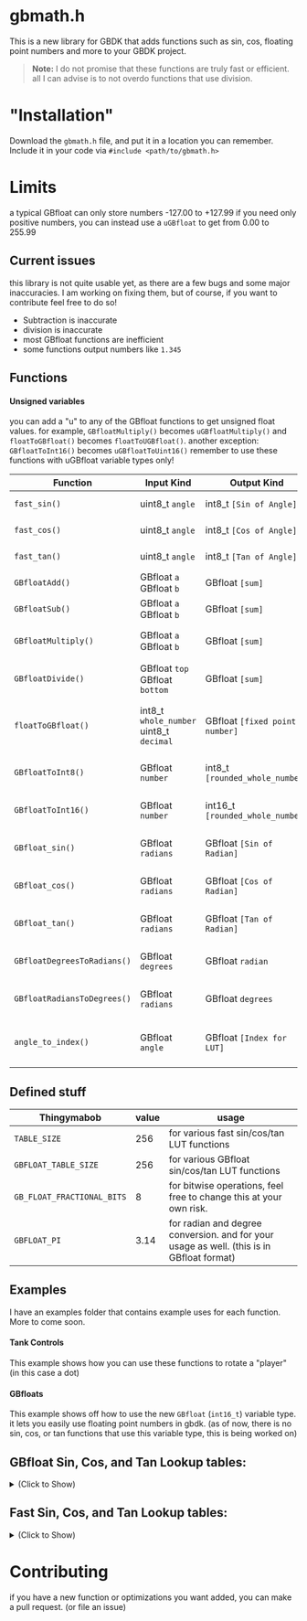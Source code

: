 


# gbmath.h

This is a new library for GBDK that adds functions such as sin, cos, floating point numbers and more to your GBDK project.


> **Note:** I do not promise that these functions are truly fast or efficient.
all I can advise is to not overdo functions that use division.

# "Installation"
Download the `gbmath.h` file, and put it in a location you can remember. 
Include it in your code via `#include <path/to/gbmath.h>`

# Limits
a typical GBfloat can only store numbers -127.00 to +127.99
if you need only positive numbers, you can instead use a `uGBfloat` to get from 0.00 to 255.99

## Current issues
this library is not quite usable yet, as there are a few bugs and some major inaccuracies.
I am working on fixing them, but of course, if you want to contribute feel free to do so! 

 - Subtraction is inaccurate
 - division is inaccurate
 - most GBfloat functions are inefficient
 - some functions output numbers like `1.345` 

## Functions 

#### Unsigned variables
you can add a "u" to any of the GBfloat functions to get unsigned float values.
for example, `GBfloatMultiply()` becomes `uGBfloatMultiply()` and `floatToGBfloat()` becomes `floatToUGBfloat()`.
another exception: `GBfloatToInt16()` becomes `uGBfloatToUint16()`
remember to use these functions with uGBfloat variable types only!

|Function|Input Kind|Output Kind|Notes|
|----------------|-------------------------------|-----------------------------|-|
|`fast_sin()`|uint8_t  `angle`|int8_t `[Sin of Angle]`| is not a `GBfloat` type
|`fast_cos()`|uint8_t  `angle`|int8_t `[Cos of Angle]`| is not a `GBfloat` type
|`fast_tan()`|uint8_t  `angle`|int8_t `[Tan of Angle]`| is not a `GBfloat` type
|`GBfloatAdd()`|GBfloat `a` GBfloat `b`|GBfloat `[sum]`|not required for addition.
|`GBfloatSub()`|GBfloat `a` GBfloat `b`|GBfloat `[sum]`|not required for subtraction.
|`GBfloatMultiply()`|GBfloat `a` GBfloat `b`|GBfloat `[sum]`|this is required to multiply 2 `GBfloat` variables.
|`GBfloatDivide()`|GBfloat `top` GBfloat `bottom`|GBfloat `[sum]`|this is required to divide 2 `GBfloat` variables.
|`floatToGBfloat()`|int8_t `whole_number` uint8_t `decimal` |GBfloat `[fixed point number]`| if you want to pass `1.20` into a `GBfloat`: `floatToGBfloat(1, 20);`
|`GBfloatToInt8()`|GBfloat `number` |int8_t `[rounded_whole_number]` |will round a `GBfloat 1.51` to a `int8_t 2`.
|`GBfloatToInt16()`|GBfloat `number` |int16_t `[rounded_whole_number]` |will round a `GBfloat 1.51` to a `int16_t 2`.
|`GBfloat_sin()`|GBfloat `radians` |GBfloat `[Sin of Radian]` |will output a `GBfloat` variable type.
|`GBfloat_cos()`|GBfloat `radians` |GBfloat `[Cos of Radian]` |will output a `GBfloat` variable type.
|`GBfloat_tan()`|GBfloat `radians` |GBfloat `[Tan of Radian]` |will output a `GBfloat` variable type.
|`GBfloatDegreesToRadians()`|GBfloat `degrees` |GBfloat `radian` |will output a `GBfloat` variable type.
|`GBfloatRadiansToDegrees()`|GBfloat `radians` |GBfloat `degrees` |will output a `GBfloat` variable type.
|`angle_to_index()`|GBfloat `angle` |GBfloat `[Index for LUT]` |this does not need to be called, it is internally used.

## Defined stuff

|Thingymabob|value|usage|
|----------------|-------------------------------|-----------------------------|
|`TABLE_SIZE`|256|for various fast sin/cos/tan LUT functions
|`GBFLOAT_TABLE_SIZE`|256|for various GBfloat sin/cos/tan LUT functions
|`GB_FLOAT_FRACTIONAL_BITS`|8| for bitwise operations, feel free to change this at your own risk.|
|`GBFLOAT_PI`|3.14|for radian and degree conversion. and for your usage as well. (this is in GBfloat format)


## Examples
I have an examples folder that contains example uses for each function.
More to come soon.

#### Tank Controls
This example shows how you can use these functions to rotate a "player" (in this case a dot) 

#### GBfloats
This example shows off how to use the new `GBfloat` (`int16_t`) variable type. it lets you easily use floating point numbers in gbdk. (as of now, there is no sin, cos, or tan functions that use this variable type, this is being worked on)

## GBfloat Sin, Cos, and Tan Lookup tables:

<details>
  <summary>(Click to Show)</summary>
  
 ### SIN
 ```const GBfloat GBfloatSinTable[GBFLOAT_TABLE_SIZE] = {0, 0, 0, 0, 0, 0, 0, 0, 0, 0, 0, 0, 0, 0, 0, 0, 0, 0, 0, 0, 0, 0, 0, 0, 0, 0, 0, 0, 0, 0, 0, 0, 0, 0, 0, 0, 0, 0, 0, 0, 0, 107, 107, 107, 107, 107, 107, 107, 107, 107, 107, 107, 107, 107, 107, 107, 107, 107, 107, 107, 107, 107, 107, 107, 107, 107, 107, 107, 107, 107, 107, 107, 107, 107, 107, 107, 107, 107, 107, 107, 107, 107, 115, 115, 115, 115, 115, 115, 115, 115, 115, 115, 115, 115, 115, 115, 115, 115, 115, 115, 115, 115, 115, 115, 115, 115, 115, 115, 115, 115, 115, 115, 115, 115, 115, 115, 115, 115, 115, 115, 115, 115, 18, 18, 18, 18, 18, 18, 18, 18, 18, 18, 18, 18, 18, 18, 18, 18, 18, 18, 18, 18, 18, 18, 18, 18, 18, 18, 18, 18, 18, 18, 18, 18, 18, 18, 18, 18, 18, 18, 18, 18, 18, -96, -96, -96, -96, -96, -96, -96, -96, -96, -96, -96, -96, -96, -96, -96, -96, -96, -96, -96, -96, -96, -96, -96, -96, -96, -96, -96, -96, -96, -96, -96, -96, -96, -96, -96, -96, -96, -96, -96, -96, -122, -122, -122, -122, -122, -122, -122, -122, -122, -122, -122, -122, -122, -122, -122, -122, -122, -122, -122, -122, -122, -122, -122, -122, -122, -122, -122, -122, -122, -122, -122, -122, -122, -122, -122, -122, -122, -122, -122, -122, -122, -35, -35, -35, -35, -35, -35, -35, -35, -35, -35, -35, -35};```

 ### COS
 ```const GBfloat GBfloatCosTable[GBFLOAT_TABLE_SIZE] = {127, 127, 127, 127, 127, 127, 127, 127, 127, 127, 127, 127, 127, 127, 127, 127, 127, 127, 127, 127, 127, 127, 127, 127, 127, 127, 127, 127, 127, 127, 127, 127, 127, 127, 127, 127, 127, 127, 127, 127, 127, 69, 69, 69, 69, 69, 69, 69, 69, 69, 69, 69, 69, 69, 69, 69, 69, 69, 69, 69, 69, 69, 69, 69, 69, 69, 69, 69, 69, 69, 69, 69, 69, 69, 69, 69, 69, 69, 69, 69, 69, 69, -53, -53, -53, -53, -53, -53, -53, -53, -53, -53, -53, -53, -53, -53, -53, -53, -53, -53, -53, -53, -53, -53, -53, -53, -53, -53, -53, -53, -53, -53, -53, -53, -53, -53, -53, -53, -53, -53, -53, -53, -126, -126, -126, -126, -126, -126, -126, -126, -126, -126, -126, -126, -126, -126, -126, -126, -126, -126, -126, -126, -126, -126, -126, -126, -126, -126, -126, -126, -126, -126, -126, -126, -126, -126, -126, -126, -126, -126, -126, -126, -126, -83, -83, -83, -83, -83, -83, -83, -83, -83, -83, -83, -83, -83, -83, -83, -83, -83, -83, -83, -83, -83, -83, -83, -83, -83, -83, -83, -83, -83, -83, -83, -83, -83, -83, -83, -83, -83, -83, -83, -83, 36, 36, 36, 36, 36, 36, 36, 36, 36, 36, 36, 36, 36, 36, 36, 36, 36, 36, 36, 36, 36, 36, 36, 36, 36, 36, 36, 36, 36, 36, 36, 36, 36, 36, 36, 36, 36, 36, 36, 36, 36, 122, 122, 122, 122, 122, 122, 122, 122, 122, 122, 122, 122};```
 
### TAN

Tan simply uses the last 2 tables in order to save space.
I am considering a separate look up table to save speed.
```GBfloatDivide(GBfloat_sin(angle), GBfloat_cos(angle));```


</details>


## Fast Sin, Cos, and Tan Lookup tables:

<details>
  <summary>(Click to Show)</summary>
  
 ### SIN
 ```const  int8_t  sinTable[TABLE_SIZE] = {0, 3, 6, 9, 12, 15, 18, 21, 24, 27, 30, 33, 36, 39, 42, 45, 48, 51, 54, 57, 59, 62, 65, 67, 70, 73, 75, 78, 80, 82, 85, 87, 89, 91, 94, 96, 98, 100, 102, 103, 105, 107, 108, 110, 112, 113, 114, 116, 117, 118, 119, 120, 121, 122, 123, 123, 124, 125, 125, 126, 126, 126, 126, 126, 127, 126, 126, 126, 126, 126, 125, 125, 124, 123, 123, 122, 121, 120, 119, 118, 117, 116, 114, 113, 112, 110, 108, 107, 105, 103, 102, 100, 98, 96, 94, 91, 89, 87, 85, 82, 80, 78, 75, 73, 70, 67, 65, 62, 59, 57, 54, 51, 48, 45, 42, 39, 36, 33, 30, 27, 24, 21, 18, 15, 12, 9, 6, 3, 0, -3, -6, -9, -12, -15, -18, -21, -24, -27, -30, -33, -36, -39, -42, -45, -48, -51, -54, -57, -59, -62, -65, -67, -70, -73, -75, -78, -80, -82, -85, -87, -89, -91, -94, -96, -98, -100, -102, -103, -105, -107, -108, -110, -112, -113, -114, -116, -117, -118, -119, -120, -121, -122, -123, -123, -124, -125, -125, -126, -126, -126, -126, -126, -127, -126, -126, -126, -126, -126, -125, -125, -124, -123, -123, -122, -121, -120, -119, -118, -117, -116, -114, -113, -112, -110, -108, -107, -105, -103, -102, -100, -98, -96, -94, -91, -89, -87, -85, -82, -80, -78, -75, -73, -70, -67, -65, -62, -59, -57, -54, -51, -48, -45, -42, -39, -36, -33, -30, -27, -24, -21, -18, -15, -12, -9, -6, -3, };```

 ### COS
 ```const  int8_t  cosTable[TABLE_SIZE] = {127, 126, 126, 126, 126, 126, 125, 125, 124, 123, 123, 122, 121, 120, 119, 118, 117, 116, 114, 113, 112, 110, 108, 107, 105, 103, 102, 100, 98, 96, 94, 91, 89, 87, 85, 82, 80, 78, 75, 73, 70, 67, 65, 62, 59, 57, 54, 51, 48, 45, 42, 39, 36, 33, 30, 27, 24, 21, 18, 15, 12, 9, 6, 3, 0, -3, -6, -9, -12, -15, -18, -21, -24, -27, -30, -33, -36, -39, -42, -45, -48, -51, -54, -57, -59, -62, -65, -67, -70, -73, -75, -78, -80, -82, -85, -87, -89, -91, -94, -96, -98, -100, -102, -103, -105, -107, -108, -110, -112, -113, -114, -116, -117, -118, -119, -120, -121, -122, -123, -123, -124, -125, -125, -126, -126, -126, -126, -126, -127, -126, -126, -126, -126, -126, -125, -125, -124, -123, -123, -122, -121, -120, -119, -118, -117, -116, -114, -113, -112, -110, -108, -107, -105, -103, -102, -100, -98, -96, -94, -91, -89, -87, -85, -82, -80, -78, -75, -73, -70, -67, -65, -62, -59, -57, -54, -51, -48, -45, -42, -39, -36, -33, -30, -27, -24, -21, -18, -15, -12, -9, -6, -3, 0, 3, 6, 9, 12, 15, 18, 21, 24, 27, 30, 33, 36, 39, 42, 45, 48, 51, 54, 57, 59, 62, 65, 67, 70, 73, 75, 78, 80, 82, 85, 87, 89, 91, 94, 96, 98, 100, 102, 103, 105, 107, 108, 110, 112, 113, 114, 116, 117, 118, 119, 120, 121, 122, 123, 123, 124, 125, 125, 126, 126, 126, 126, 126, };```
 
### TAN

Tan simply uses the last 2 tables in order to save space.
I am considering a separate look up table to save speed.
```(fast_sin(angle) <<  8) /  fast_cos(angle)```


</details>

# Contributing
if you have a new function or optimizations you want added, you can make a pull request. (or file an issue)



